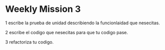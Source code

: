 # Weekly Mission 3
1 escribe la prueba de unidad describiendo la funcionlaidad que nesecitas.

2 escribe el codigo que nesecitas para que tu codigo pase.

3 refactoriza tu codigo.
